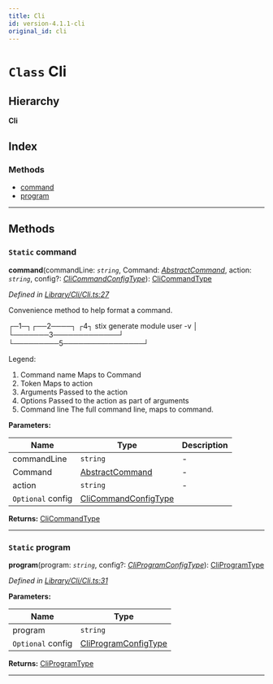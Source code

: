 ```yaml
---
title: Cli
id: version-4.1.1-cli
original_id: cli
---
```


# `Class` Cli

## Hierarchy

**Cli**

## Index

### Methods

* [command](cli#command)
* [program](cli#program)

---

## Methods

<a id="command"></a>

### `Static` command

**command**(commandLine: *`string`*, Command: *[AbstractCommand](abstractcommand)*, action: *`string`*, config?: *[CliCommandConfigType](../modules/clitypes#clicommandconfigtype)*): [CliCommandType](../modules/clitypes#clicommandtype)

*Defined in [Library/Cli/Cli.ts:27](https://github.com/SpoonX/stix/blob/6863ef8/src/Library/Cli/Cli.ts#L27)*

Convenience method to help format a command.

┌─1─┐┌──2────┐ ┌4┐ stix generate module user -v │ └───────3─────────────┘ └─────────5────────────────┘

Legend:

1.  Command name Maps to Command
2.  Token Maps to action
3.  Arguments Passed to the action
4.  Options Passed to the action as part of arguments
5.  Command line The full command line, maps to command.

**Parameters:**

| Name | Type | Description |
| ------ | ------ | ------ |
| commandLine | `string` |  \- |
| Command | [AbstractCommand](abstractcommand) |  \- |
| action | `string` |  \- |
| `Optional` config | [CliCommandConfigType](../modules/clitypes#clicommandconfigtype) |   |

**Returns:** [CliCommandType](../modules/clitypes#clicommandtype)

___
<a id="program"></a>

### `Static` program

**program**(program: *`string`*, config?: *[CliProgramConfigType](../modules/clitypes#cliprogramconfigtype)*): [CliProgramType](../modules/clitypes#cliprogramtype)

*Defined in [Library/Cli/Cli.ts:31](https://github.com/SpoonX/stix/blob/6863ef8/src/Library/Cli/Cli.ts#L31)*

**Parameters:**

| Name | Type |
| ------ | ------ |
| program | `string` |
| `Optional` config | [CliProgramConfigType](../modules/clitypes#cliprogramconfigtype) |

**Returns:** [CliProgramType](../modules/clitypes#cliprogramtype)

___

